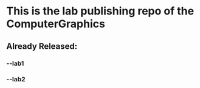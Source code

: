 # This is the lab publishing repo of the ComputerGraphics

## Already Released:

### --lab1
### --lab2
